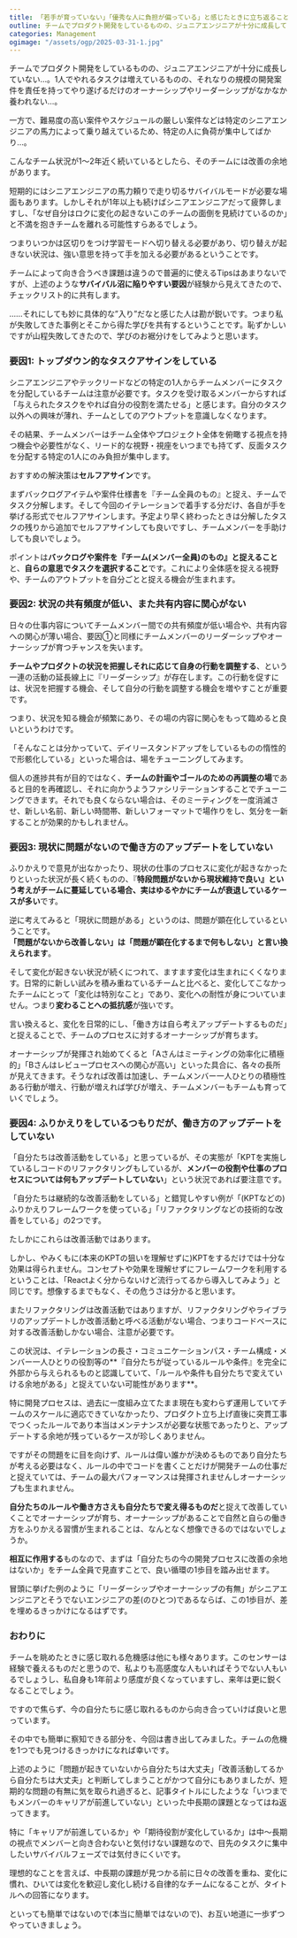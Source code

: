 ```yaml
---
title: 「若手が育っていない」「優秀な人に負担が偏っている」と感じたときに立ち返ること
outline: チームでプロダクト開発をしているものの、ジュニアエンジニアが十分に成長していない…。1人でやれるタスクは増えているものの、それなりの規模の開発案件を責任を持ってやり遂げるだけのオーナーシップやリーダーシップがなかなか養われない…。一方で、難易度の高い案件やスケジュールの厳しい案件などは特定のシニアエンジニアの馬力によって乗り越えているため、特定の人に負荷が集中してばかり…。そんなチームへの処方箋をまとめました。
categories: Management
ogimage: "/assets/ogp/2025-03-31-1.jpg"
---
```


チームでプロダクト開発をしているものの、ジュニアエンジニアが十分に成長していない…。1人でやれるタスクは増えているものの、それなりの規模の開発案件を責任を持ってやり遂げるだけのオーナーシップやリーダーシップがなかなか養われない…。

一方で、難易度の高い案件やスケジュールの厳しい案件などは特定のシニアエンジニアの馬力によって乗り越えているため、特定の人に負荷が集中してばかり…。

こんなチーム状況が1〜2年近く続いているとしたら、そのチームには改善の余地があります。

短期的にはシニアエンジニアの馬力頼りで走り切るサバイバルモードが必要な場面もあります。しかしそれが1年以上も続けばシニアエンジニアだって疲弊しますし、「なぜ自分はロクに変化の起きないこのチームの面倒を見続けているのか」と不満を抱きチームを離れる可能性すらあるでしょう。

つまりいつかは区切りをつけ学習モードへ切り替える必要があり、切り替えが起きない状況は、強い意思を持って手を加える必要があるということです。

チームによって向き合うべき課題は違うので普遍的に使えるTipsはあまりないですが、上述のような**サバイバル沼に陥りやすい要因**が経験から見えてきたので、チェックリスト的に共有します。

……それにしても妙に具体的な”入り”だなと感じた人は勘が鋭いです。つまり私が失敗してきた事例とそこから得た学びを共有するということです。恥ずかしいですが山程失敗してきたので、学びのお裾分けをしてみようと思います。

### 要因1: トップダウン的なタスクアサインをしている

シニアエンジニアやテックリードなどの特定の1人からチームメンバーにタスクを分配しているチームは注意が必要です。タスクを受け取るメンバーからすれば「与えられたタスクをやれば自分の役割を満たせる」と感じます。自分のタスク以外への興味が薄れ、チームとしてのアウトプットを意識しなくなります。

その結果、チームメンバーはチーム全体やプロジェクト全体を俯瞰する視点を持つ機会や必要性がなく、リード的な視野・視座をいつまでも持てず、反面タスクを分配する特定の1人にのみ負担が集中します。

おすすめの解決策は**セルフアサイン**です。

まずバックログアイテムや案件仕様書を『チーム全員のもの』と捉え、チームでタスク分解します。そして今回のイテレーションで着手する分だけ、各自が手を挙げる形式でセルフアサインします。予定より早く終わったときは分解したタスクの残りから追加でセルフアサインしても良いですし、チームメンバーを手助けしても良いでしょう。

ポイントは**バックログや案件を『チーム(メンバー全員)のもの』と捉えること**と、**自らの意思でタスクを選択すること**です。これにより全体感を捉える視野や、チームのアウトプットを自分ごとと捉える機会が生まれます。

### 要因2: 状況の共有頻度が低い、また共有内容に関心がない

日々の仕事内容についてチームメンバー間での共有頻度が低い場合や、共有内容への関心が薄い場合、要因①と同様にチームメンバーのリーダーシップやオーナーシップが育つチャンスを失います。

**チームやプロダクトの状況を把握しそれに応じて自身の行動を調整する**、という一連の活動の延長線上に『リーダーシップ』が存在します。この行動を促すには、状況を把握する機会、そして自分の行動を調整する機会を増やすことが重要です。

つまり、状況を知る機会が頻繁にあり、その場の内容に関心をもって臨めると良いというわけです。

「そんなことは分かっていて、デイリースタンドアップをしているものの惰性的で形骸化している」といった場合は、場をチューニングしてみます。

個人の進捗共有が目的ではなく、**チームの計画やゴールのための再調整の場**であると目的を再確認し、それに向かうようファシリテーションすることでチューニングできます。それでも良くならない場合は、そのミーティングを一度消滅させ、新しい名前、新しい時間帯、新しいフォーマットで場作りをし、気分を一新することが効果的かもしれません。

### 要因3: 現状に問題がないので働き方のアップデートをしていない

ふりかえりで意見が出なかったり、現状の仕事のプロセスに変化が起きなかったりといった状況が長く続くものの、『**特段問題がないから現状維持で良い』という考えがチームに蔓延している場合、実はゆるやかにチームが衰退しているケースが多い**です。

逆に考えてみると「現状に問題がある」というのは、問題が顕在化しているということです。  
**「問題がないから改善しない」は「問題が顕在化するまで何もしない」と言い換えられます**。

そして変化が起きない状況が続くにつれて、ますます変化は生まれにくくなります。日常的に新しい試みを積み重ねているチームと比べると、変化してこなかったチームにとって「変化は特別なこと」であり、変化への耐性が身についていません。つまり**変わることへの抵抗感**が強いです。

言い換えると、変化を日常的にし、「働き方は自ら考えアップデートするものだ」と捉えることで、チームのプロセスに対するオーナーシップが育ちます。

オーナーシップが発揮され始めてくると「Aさんはミーティングの効率化に積極的」「Bさんはレビュープロセスへの関心が高い」といった具合に、各々の長所が見えてきます。そうなれば改善は加速し、チームメンバー一人ひとりの積極性ある行動が増え、行動が増えれば学びが増え、チームメンバーもチームも育っていくでしょう。

### 要因4: ふりかえりをしているつもりだが、働き方のアップデートをしていない

「自分たちは改善活動をしている」と思っているが、その実態が「KPTを実施しているしコードのリファクタリングもしているが、**メンバーの役割や仕事のプロセスについては何もアップデートしていない**」という状況であれば要注意です。

「自分たちは継続的な改善活動をしている」と錯覚しやすい例が「(KPTなどの)ふりかえりフレームワークを使っている」「リファクタリングなどの技術的な改善をしている」の2つです。

たしかにこれらは改善活動ではあります。

しかし、やみくもに(本来のKPTの狙いを理解せずに)KPTをするだけでは十分な効果は得られません。コンセプトや効果を理解せずにフレームワークを利用するということは、「Reactよく分からないけど流行ってるから導入してみよう」と同じです。想像するまでもなく、その危うさは分かると思います。

またリファクタリングは改善活動ではありますが、リファクタリングやライブラリのアップデートしか改善活動と呼べる活動がない場合、つまりコードベースに対する改善活動しかない場合、注意が必要です。

この状況は、イテレーションの長さ・コミュニケーションパス・チーム構成・メンバー一人ひとりの役割等の**『自分たちが従っているルールや条件』を完全に外部から与えられるものと認識していて、「ルールや条件も自分たちで変えていける余地がある」と捉えていない可能性があります**。

特に開発プロセスは、過去に一度組み立てたまま現在も変わらず運用していてチームのスケールに適応できていなかったり、プロダクト立ち上げ直後に突貫工事でつくったルールであり本当はメンテナンスが必要な状態であったりと、アップデートする余地が残っているケースが珍しくありません。

ですがその問題をに目を向けず、ルールは偉い誰かが決めるものであり自分たちが考える必要はなく、ルールの中でコードを書くことだけが開発チームの仕事だと捉えていては、チームの最大パフォーマンスは発揮されませんしオーナーシップも生まれません。

**自分たちのルールや働き方さえも自分たちで変え得るものだ**と捉えて改善していくことでオーナーシップが育ち、オーナーシップがあることで自然と自らの働き方をふりかえる習慣が生まれることは、なんとなく想像できるのではないでしょうか。

**相互に作用する**ものなので、まずは「自分たちの今の開発プロセスに改善の余地はないか」をチーム全員で見直すことで、良い循環の1歩目を踏み出せます。

冒頭に挙げた例のように「リーダーシップやオーナーシップの有無」がシニアエンジニアとそうでないエンジニアの差(のひとつ)であるならば、この1歩目が、差を埋めるきっかけになるはずです。

### おわりに

チームを眺めたときに感じ取れる危機感は他にも様々あります。このセンサーは経験で養えるものだと思うので、私よりも高感度な人もいればそうでない人もいるでしょうし、私自身も1年前より感度が良くなっていますし、来年は更に鋭くなることでしょう。

ですので焦らず、今の自分たちに感じ取れるものから向き合っていけば良いと思っています。

その中でも簡単に察知できる部分を、今回は書き出してみました。チームの危機を1つでも見つけるきっかけになれば幸いです。

上述のように「問題が起きていないから自分たちは大丈夫」「改善活動してるから自分たちは大丈夫」と判断してしまうことがかつて自分にもありましたが、短期的な問題の有無に気を取られ過ぎると、記事タイトルにしたような「いつまでもメンバーのキャリアが前進していない」といった中長期の課題となってはね返ってきます。

特に「キャリアが前進しているか」や「期待役割が変化しているか」は中〜長期の視点でメンバーと向き合わないと気付けない課題なので、目先のタスクに集中したいサバイバルフェーズでは気付きにくいです。

理想的なことを言えば、中長期の課題が見つかる前に日々の改善を重ね、変化に慣れ、ひいては変化を歓迎し変化し続ける自律的なチームになることが、タイトルへの回答になります。

といっても簡単ではないので(本当に簡単ではないので)、お互い地道に一歩ずつやっていきましょう。